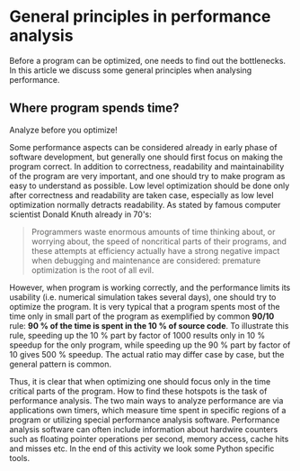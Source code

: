 # General principles in performance analysis

Before a program can be optimized, one needs to find out the bottlenecks.
In this article we discuss some general principles when analysing performance.

## Where program spends time?

Analyze before you optimize!

Some performance aspects can be considered already in early phase of
software development, but generally one should first focus on making the
program correct. In addition to correctness, readability and maintainability
of the program are very important, and one should try to make program as
easy to understand as possible. Low level optimization should be done only
after correctness and readability are taken case, especially as low level
optimization normally detracts readability. As stated by famous computer
scientist Donald Knuth already in 70's:

> Programmers waste enormous amounts of time thinking about, or worrying about,
> the speed of noncritical parts of their programs, and these attempts at
> efficiency actually have a strong negative impact when debugging and
> maintenance are considered: premature optimization is the root of all evil.

However, when program is working correctly, and the performance limits its
usability (i.e. numerical simulation takes several days), one should try to
optimize the program. It is very typical that a program spents most of the
time only in small part of the program as exemplified by common **90/10**
rule: **90 % of the time is spent in the 10 % of source code**. To illustrate 
this rule, speeding up the 10 % part by factor of 1000 results only in 10 %
speedup for the only program, while speeding up the 90 % part by factor of 10
gives 500 % speedup. The actual ratio may differ case by case, but the 
general pattern is common.

Thus, it is clear that when optimizing one should focus only in the time
critical parts of the program. How to find these hotspots is the task of
performance analysis. The two main ways to analyze performance are via
applications own timers, which measure time spent in specific regions of a 
program or utilizing special performance analysis software. Performance
analysis software can often include information about hardwire counters such
as floating pointer operations per second, memory access, cache hits and
misses etc. In the end of this activity we look some Python specific tools.

